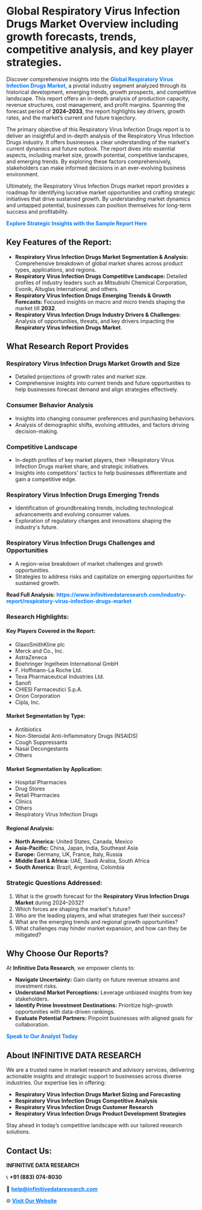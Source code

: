 <h1>Global Respiratory Virus Infection Drugs Market Overview including growth forecasts, trends, competitive analysis, and key player strategies.</h1>
<p>
Discover comprehensive insights into the 
<a href="https://www.infinitivedataresearch.com/industry-report/respiratory-virus-infection-drugs-market" rel="dofollow" style="color: #007BFF; text-decoration: none;"><strong>Global Respiratory Virus Infection Drugs Market</strong></a>, a pivotal industry segment analyzed through its historical development, emerging trends, growth prospects, and competitive landscape. This report offers an in-depth analysis of production capacity, revenue structures, cost management, and profit margins. Spanning the forecast period of <strong>2024–2033</strong>, the report highlights key drivers, growth rates, and the market’s current and future trajectory.
</p>
<p>
The primary objective of this Respiratory Virus Infection Drugs report is to deliver an insightful and in-depth analysis of the Respiratory Virus Infection Drugs industry. It offers businesses a clear understanding of the market's current dynamics and future outlook. The report dives into essential aspects, including market size, growth potential, competitive landscapes, and emerging trends. By exploring these factors comprehensively, stakeholders can make informed decisions in an ever-evolving business environment.
</p>
<p>
Ultimately, the Respiratory Virus Infection Drugs market report provides a roadmap for identifying lucrative market opportunities and crafting strategic initiatives that drive sustained growth. By understanding market dynamics and untapped potential, businesses can position themselves for long-term success and profitability.
</p>
<p>
<a href="https://www.infinitivedataresearch.com/request-sample/reportId=102612" style="color: #007BFF; text-decoration: none;"><strong>Explore Strategic Insights with the Sample Report Here</strong></a>
</p>

<h2>Key Features of the Report:</h2>
<ul>
<li><strong>Respiratory Virus Infection Drugs Market Segmentation & Analysis:</strong> Comprehensive breakdown of global market shares across product types, applications, and regions.</li>
<li><strong>Respiratory Virus Infection Drugs Competitive Landscape:</strong> Detailed profiles of industry leaders such as Mitsubishi Chemical Corporation, Evonik, Altuglas International, and others.</li>
<li><strong>Respiratory Virus Infection Drugs Emerging Trends & Growth Forecasts:</strong> Focused insights on macro and micro trends shaping the market till <strong>2032</strong>.</li>
<li><strong>Respiratory Virus Infection Drugs Industry Drivers & Challenges:</strong> Analysis of opportunities, threats, and key drivers impacting the <strong>Respiratory Virus Infection Drugs Market</strong>.</li>
</ul>

<h2>What Research Report Provides</h2>
<h3>Respiratory Virus Infection Drugs Market Growth and Size</h3>
<ul>
<li>Detailed projections of growth rates and market size.</li>
<li>Comprehensive insights into current trends and future opportunities to help businesses forecast demand and align strategies effectively.</li>
</ul>

<h3>Consumer Behavior Analysis</h3>
<ul>
<li>Insights into changing consumer preferences and purchasing behaviors.</li>
<li>Analysis of demographic shifts, evolving attitudes, and factors driving decision-making.</li>
</ul>

<h3>Competitive Landscape</h3>
<ul>
<li>In-depth profiles of key market players, their >Respiratory Virus Infection Drugs market share, and strategic initiatives.</li>
<li>Insights into competitors' tactics to help businesses differentiate and gain a competitive edge.</li>
</ul>

<h3>Respiratory Virus Infection Drugs Emerging Trends</h3>
<ul>
<li>Identification of groundbreaking trends, including technological advancements and evolving consumer values.</li>
<li>Exploration of regulatory changes and innovations shaping the industry's future.</li>
</ul>

<h3>Respiratory Virus Infection Drugs Challenges and Opportunities</h3>
<ul>
<li>A region-wise breakdown of market challenges and growth opportunities.</li>
<li>Strategies to address risks and capitalize on emerging opportunities for sustained growth.</li>
</ul>
<p><strong>Read Full Analysis:</strong> <a href="https://www.infinitivedataresearch.com/industry-report/respiratory-virus-infection-drugs-market" rel="dofollow" style="color: #007BFF; text-decoration: none;"><strong>https://www.infinitivedataresearch.com/industry-report/respiratory-virus-infection-drugs-market</strong></a></p>
<h3>Research Highlights:</h3>
<h4>Key Players Covered in the Report:</h4>
<ul><li>GlaxoSmithKline plc</li><li>Merck and Co., Inc.</li><li>AstraZeneca</li><li>Boehringer Ingelheim International GmbH</li><li>F. Hoffmann-La Roche Ltd.</li><li>Teva Pharmaceutical Industries Ltd.</li><li>Sanofi</li><li>CHIESI Farmaceutici S.p.A.</li><li>Orion Corporation</li><li>Cipla, Inc.</li></ul>
<h4>Market Segmentation by Type:</h4>
<ul><li>Antibiotics</li><li>Non-Steroidal Anti-Inflammatory Drugs (NSAIDS)</li><li>Cough Suppressants</li><li>Nasal Decongestants</li><li>Others</li></ul>
<h4>Market Segmentation by Application:</h4>
<ul><li>Hospital Pharmacies</li><li>Drug Stores</li><li>Retail Pharmacies</li><li>Clinics</li><li>Others</li><li>Respiratory Virus Infection Drugs</li></ul>

<h4>Regional Analysis:</h4>
<ul>
<li><strong>North America:</strong> United States, Canada, Mexico</li>
<li><strong>Asia-Pacific:</strong> China, Japan, India, Southeast Asia</li>
<li><strong>Europe:</strong> Germany, UK, France, Italy, Russia</li>
<li><strong>Middle East & Africa:</strong> UAE, Saudi Arabia, South Africa</li>
<li><strong>South America:</strong> Brazil, Argentina, Colombia</li>
</ul>

<h3>Strategic Questions Addressed:</h3>
<ol>
<li>What is the growth forecast for the <strong>Respiratory Virus Infection Drugs Market</strong> during 2024–2032?</li>
<li>Which forces are shaping the market's future?</li>
<li>Who are the leading players, and what strategies fuel their success?</li>
<li>What are the emerging trends and regional growth opportunities?</li>
<li>What challenges may hinder market expansion, and how can they be mitigated?</li>
</ol>

<h2>Why Choose Our Reports?</h2>
<p>At <strong>Infinitive Data Research</strong>, we empower clients to:</p>
<ul>
<li><strong>Navigate Uncertainty:</strong> Gain clarity on future revenue streams and investment risks.</li>
<li><strong>Understand Market Perceptions:</strong> Leverage unbiased insights from key stakeholders.</li>
<li><strong>Identify Prime Investment Destinations:</strong> Prioritize high-growth opportunities with data-driven rankings.</li>
<li><strong>Evaluate Potential Partners:</strong> Pinpoint businesses with aligned goals for collaboration.</li>
</ul>
<p><a href="https://www.infinitivedataresearch.com/industry-report/respiratory-virus-infection-drugs-market" rel="dofollow" style="color: #007BFF; text-decoration: none;"><strong>Speak to Our Analyst Today</strong></a></p>

<h2>About INFINITIVE DATA RESEARCH</h2>
<p>We are a trusted name in market research and advisory services, delivering actionable insights and strategic support to businesses across diverse industries. Our expertise lies in offering:</p>
<ul>
<li><strong>Respiratory Virus Infection Drugs Market Sizing and Forecasting</strong></li>
<li><strong>Respiratory Virus Infection Drugs Competitive Analysis</strong></li>
<li><strong>Respiratory Virus Infection Drugs Customer Research</strong></li>
<li><strong>Respiratory Virus Infection Drugs Product Development Strategies</strong></li>
</ul>
<p>Stay ahead in today’s competitive landscape with our tailored research solutions.</p>

<h2>Contact Us:</h2>
<p><strong>INFINITIVE DATA RESEARCH</strong></p>
<p>📞 <strong>+91 (883) 074-8030</strong></p>
<p>📧 <strong><a href="mailto:help@infinitivedataresearch.com" style="color: #007BFF;">help@infinitivedataresearch.com</a></strong></p>
<p>🌐 <strong><a href="https://www.infinitivedataresearch.com" rel="dofollow" style="color: #007BFF;">Visit Our Website</a></strong></p>